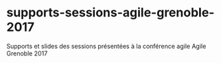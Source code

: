 # supports-sessions-agile-grenoble-2017
Supports et slides des sessions présentées à la conférence agile Agile Grenoble 2017 
